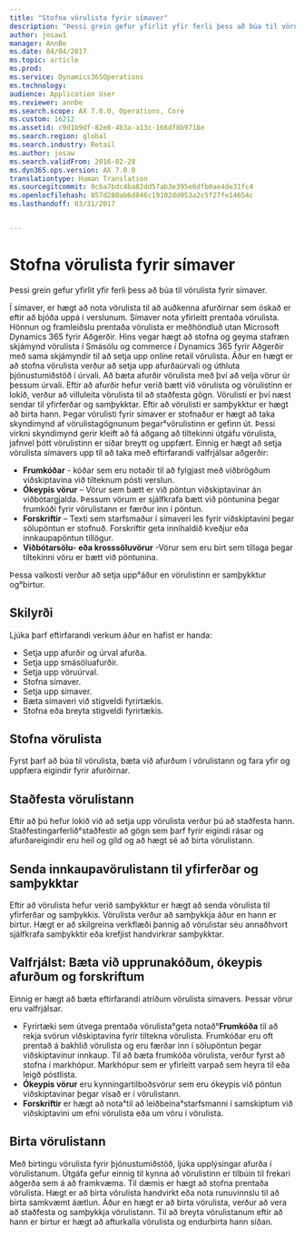 ```yaml
---
title: "Stofna vörulista fyrir símaver"
description: "Þessi grein gefur yfirlit yfir ferli þess að búa til vörulista fyrir símaver."
author: josaw1
manager: AnnBe
ms.date: 04/04/2017
ms.topic: article
ms.prod: 
ms.service: Dynamics365Operations
ms.technology: 
audience: Application User
ms.reviewer: annbe
ms.search.scope: AX 7.0.0, Operations, Core
ms.custom: 16212
ms.assetid: c9d1b9df-82e8-4b3a-a13c-166df8b9718e
ms.search.region: global
ms.search.industry: Retail
ms.author: josaw
ms.search.validFrom: 2016-02-28
ms.dyn365.ops.version: AX 7.0.0
translationtype: Human Translation
ms.sourcegitcommit: 0c6a7bdc4ba82dd57ab3e395e6dfb0ae4de31fc4
ms.openlocfilehash: 857d280ab6d846c19102dd053a2c5f27fe14654c
ms.lasthandoff: 03/31/2017


---
```


# <a name="create-a-call-center-catalog"></a>Stofna vörulista fyrir símaver

Þessi grein gefur yfirlit yfir ferli þess að búa til vörulista fyrir símaver. 

Í  símaver, er hægt að nota vörulista til að auðkenna afurðirnar sem óskað er eftir að bjóða uppá í verslunum. Símaver nota yfirleitt prentaða vörulista. Hönnun og framleiðslu prentaða vörulista er meðhöndluð utan Microsoft Dynamics 365 fyrir Aðgerðir. Hins vegar hægt að stofna og geyma stafræn skjámynd vörulista í Smásölu og commerce í Dynamics 365 fyrir Aðgerðir með sama skjámyndir til að setja upp online retail vörulista. Áður en hægt er að stofna vörulista verður að setja upp afurðaúrvali og úthluta þjónustumiðstöð í úrvali. Að bæta afurðir vörulista með því að velja vörur úr þessum úrvali. Eftir að afurðir hefur verið bætt við vörulista og vörulistinn er lokið, verður að villuleita vörulista til að staðfesta gögn. Vörulisti er því næst sendar til yfirferðar og samþykktar. Eftir að vörulisti er samþykktur er hægt að birta hann. Þegar vörulisti fyrir símaver er stofnaður er hægt að taka skyndimynd af vörulistagögnunum þegar°vörulistinn er gefinn út. Þessi virkni skyndimynd gerir kleift að fá aðgang að tiltekinni útgáfu vörulista, jafnvel þótt vörulistinn er síðar breytt og uppfært. Einnig er hægt að setja vörulista símavers upp til að taka með eftirfarandi valfrjálsar aðgerðir:

-   **Frumkóðar** - kóðar sem eru notaðir til að fylgjast með viðbrögðum viðskiptavina við tilteknum pósti verslun.
-   **Ókeypis vörur** – Vörur sem bætt er við pöntun viðskiptavinar án viðbótargjalda. Þessum vörum er sjálfkrafa bætt við pöntunina þegar frumkóði fyrir vörulistann er færður inn í pöntun.
-   **Forskriftir** – Texti sem starfsmaður í símaveri les fyrir viðskiptavini þegar sölupöntun er stofnuð. Forskriftir geta innihaldið kveðjur eða innkaupapöntun tillögur.
-   **Viðbótarsölu- eða krosssöluvörur** -Vörur sem eru birt sem tillaga þegar tiltekinni vöru er bætt við pöntunina.

Þessa valkosti verður að setja upp°áður en vörulistinn er samþykktur og°birtur.

## <a name="prerequisites"></a>Skilyrði
Ljúka þarf eftirfarandi verkum áður en hafist er handa:

-   Setja upp afurðir og úrval afurða.
-   Setja upp smásöluafurðir.
-   Setja upp vöruúrval.
-   Stofna símaver.
-   Setja upp símaver.
-   Bæta símaveri við stigveldi fyrirtækis.
-   Stofna eða breyta stigveldi fyrirtækis.

## <a name="create-a-catalog"></a>Stofna vörulista
Fyrst þarf að búa til vörulista, bæta við afurðum í vörulistann og fara yfir og uppfæra eigindir fyrir afurðirnar.

## <a name="validate-the-catalog"></a>Staðfesta vörulistann
Eftir að þú hefur lokið við að setja upp vörulista verður þú að staðfesta hann. Staðfestingarferlið°staðfestir að gögn sem þarf fyrir eigindi rásar og afurðareigindir eru heil og gild og að hægt sé að birta vörulistann.

## <a name="submit-the-catalog-for-review-and-approval"></a>Senda innkaupavörulistann til yfirferðar og samþykktar
Eftir að vörulista hefur verið samþykktur er hægt að senda vörulista til yfirferðar og samþykkis. Vörulista verður að samþykkja áður en hann er birtur. Hægt er að skilgreina verkflæði þannig að vörulistar séu annaðhvort sjálfkrafa samþykktir eða krefjist handvirkrar samþykktar.

## <a name="optional-add-source-codes-free-products-and-scripts"></a>Valfrjálst: Bæta við upprunakóðum, ókeypis afurðum og forskriftum
Einnig er hægt að bæta eftirfarandi atriðum vörulista símavers. Þessar vörur eru valfrjálsar.

-   Fyrirtæki sem útvega prentaða vörulista°geta notað°**Frumkóða** til að rekja svörun viðskiptavina fyrir tiltekna vörulista. Frumkóðar eru oft prentað á bakhlið vörulista og eru færðar inn í sölupöntun þegar viðskiptavinur innkaup. Til að bæta frumkóða vörulista, verður fyrst að stofna í markhópur. Markhópur sem er yfirleitt varpað sem heyra til eða leigð póstlista.
-   **Ókeypis vörur** eru kynningartilboðsvörur sem eru ókeypis við pöntun viðskiptavinar þegar vísað er í vörulistann.
-   **Forskriftir** er hægt að nota°til að leiðbeina°starfsmanni í samskiptum við viðskiptavini um efni vörulista eða um vöru í vörulista.

## <a name="publish-the-catalog"></a>Birta vörulistann
Með birtingu vörulista fyrir þjónustumiðstöð, ljúka upplýsingar afurða í vörulistanum. Útgáfa gefur einnig til kynna að vörulistinn er tilbúin til frekari aðgerða sem á að framkvæma. Til dæmis er hægt að stofna prentaða vörulista. Hægt er að birta vörulista handvirkt eða nota runuvinnslu til að birta samkvæmt áætlun. Áður en hægt er að birta vörulista, verður að vera að staðfesta og samþykkja vörulistann. Til að breyta vörulistanum eftir að hann er birtur er hægt að afturkalla vörulista og endurbirta hann síðan.


